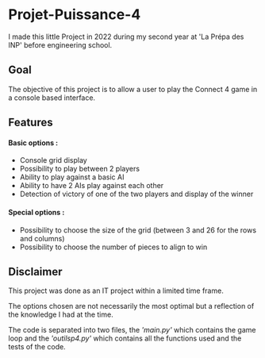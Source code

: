 # Projet-Puissance-4

I made this little Project in 2022 during my second year at 'La Prépa des INP' before engineering school.

## Goal

The objective of this project is to allow a user to play the Connect 4 game in a console based interface.

## Features

#### Basic options :

* Console grid display
* Possibility to play between 2 players
* Ability to play against a basic AI
* Ability to have 2 AIs play against each other
* Detection of victory of one of the two players and display of the winner

#### Special options :

* Possibility to choose the size of the grid (between 3 and 26 for the rows and columns)
* Possibility to choose the number of pieces to align to win

## Disclaimer

This project was done as an IT project within a limited time frame. 

The options chosen are not necessarily the most optimal but a reflection of the knowledge I had at the time.

The code is separated into two files, the *'main.py'* which contains the game loop and the *'outilsp4.py'* which contains all the functions used and the tests of the code.
